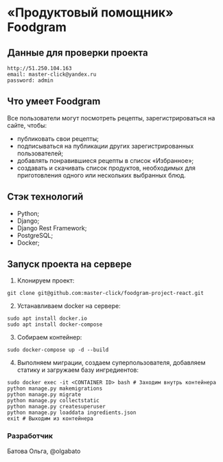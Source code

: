 # «Продуктовый помощник» Foodgram

## Данные для проверки проекта

```
http://51.250.104.163
email: master-click@yandex.ru
password: admin
```

## Что умеет Foodgram

Все пользователи могут посмотреть рецепты, зарегистрироваться на сайте, чтобы:
- публиковать свои рецепты;
- подписываться на публикации других зарегистрированных пользователей;
- добавлять понравившиеся рецепты в список «Избранное»;
- создавать и скачивать список продуктов, необходимых для приготовления одного или нескольких выбранных блюд.

## Стэк технологий

- Python;
- Django;
- Django Rest Framework;
- PostgreSQL;
- Docker;

## Запуск проекта на сервере

1. Клонируем проект:

```
git clone git@github.com:master-click/foodgram-project-react.git
```

2. Устанавливаем docker на сервере:

```
sudo apt install docker.io 
sudo apt install docker-compose
```

3. Собираем контейнер:

```
sudo docker-compose up -d --build
```

4. Выполняем миграции, создаем суперпользователя, добавляем статику и загружаем базу ингредиентов:

```
sudo docker exec -it <CONTAINER ID> bash # Заходим внутрь контейнера
python manage.py makemigrations
python manage.py migrate
python manage.py collectstatic
python manage.py createsuperuser
python manage.py loaddata ingredients.json
exit # Выходим из контейнера
```

### Разработчик
Батова Ольга, @olgabato
